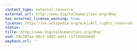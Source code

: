 ```yaml
---
content_type: external-resource
external_url: http://www.digitalhumanities.org/dhq/
has_external_license_warning: true
license: https://en.wikipedia.org/wiki/All_rights_reserved
status: ''
title: http://www.digitalhumanities.org/dhq/
uid: 54c395ae-d8c5-4493-ad51-c1f14e02a8d9
wayback_url: ''
---
```

